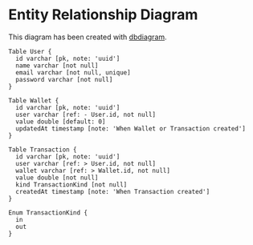 # Entity Relationship Diagram
This diagram has been created with [dbdiagram](https://dbdiagram.io/home).

```
Table User {
  id varchar [pk, note: 'uuid']
  name varchar [not null]
  email varchar [not null, unique]
  password varchar [not null]
}

Table Wallet {
  id varchar [pk, note: 'uuid']
  user varchar [ref: - User.id, not null] 
  value double [default: 0]
  updatedAt timestamp [note: 'When Wallet or Transaction created']
}

Table Transaction {
  id varchar [pk, note: 'uuid']
  user varchar [ref: > User.id, not null]
  wallet varchar [ref: > Wallet.id, not null]
  value double [not null]
  kind TransactionKind [not null]
  createdAt timestamp [note: 'When Transaction created']
}

Enum TransactionKind {
  in
  out
}
```
